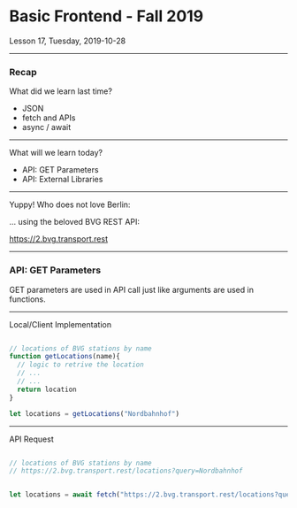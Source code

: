 <!-- .slide: id="lesson17" -->

# Basic Frontend - Fall 2019

Lesson 17, Tuesday, 2019-10-28

---

### Recap

What did we learn last time?

 * JSON
 * fetch and APIs
 * async / await


---

What will we learn today?

 * API: GET Parameters
 * API: External Libraries

---

Yuppy! Who does not love Berlin:

... using the beloved BVG REST API:

https://2.bvg.transport.rest

---

### API: GET Parameters

GET parameters are used in API call just like arguments are used in functions.

---

Local/Client Implementation

```js

// locations of BVG stations by name
function getLocations(name){
  // logic to retrive the location
  // ...
  // ...
  return location
}

let locations = getLocations("Nordbahnhof")
```

---

API Request

```js

// locations of BVG stations by name
// https://2.bvg.transport.rest/locations?query=Nordbahnhof


let locations = await fetch("https://2.bvg.transport.rest/locations?query=Nordbahnhof")
```

